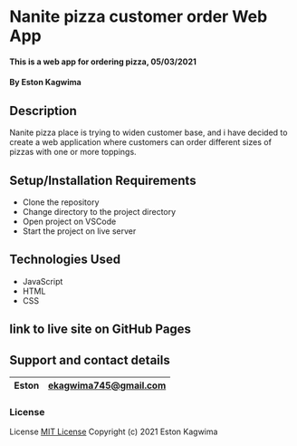 # Nanite pizza customer order Web App

#### This is a web app for ordering pizza, 05/03/2021

#### By **Eston Kagwima**

## Description

Nanite pizza place is trying to widen customer base, and i have decided
to create a web application where customers can order different sizes
of pizzas with one or more toppings.

## Setup/Installation Requirements

- Clone the repository
- Change directory to the project directory
- Open project on VSCode
- Start the project on live server

## Technologies Used

- JavaScript
- HTML
- CSS

## link to live site on GitHub Pages

## Support and contact details

| Eston | ekagwima745@gmail.com |
| ----- | --------------------- |

### License

License
[MIT License](https://choosealicense.com/licenses/mit/)
Copyright (c) 2021 Eston Kagwima
